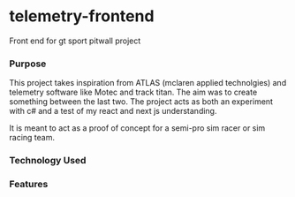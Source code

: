 # telemetry-frontend
Front end for gt sport pitwall project


### Purpose
This project takes inspiration from ATLAS (mclaren applied technolgies) and telemetry software like Motec and track titan. The aim was to create something between the last two. The project acts as both an experiment with c# and a test of my react and next js understanding. 

It is meant to act as a proof of concept for a semi-pro sim racer or sim racing team. 
### Technology Used
### Features